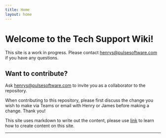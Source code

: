 ```yaml
---
title: Home
layout: home
---
```


# Welcome to the Tech Support Wiki!

This site is a work in progress. Please contact [henrys@pulsesoftware.com](henrys@pulsesoftware.com) if you have any questions.

## Want to contribute?

Ask [henrys@pulsesoftware.com](henrys@pulsesoftware.com) to invite you as a collaborator to the repository.

When contributing to this repository, please first discuss the change you wish to make via Teams or email with Henry or James before making a change. Thank you!

This site uses markdown to write out the content, please use [link](https://just-the-docs.github.io/just-the-docs/) to learn how to create content on this site.

----
